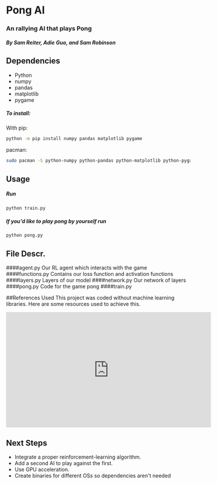 # Pong AI
### An rallying AI that plays Pong
##### By Sam Reiter, Adie Guo, and Sam Robinson


## Dependencies
- Python
- numpy
- pandas
- matplotlib
- pygame
##### To install:
With pip:
```bash
python -m pip install numpy pandas matplotlib pygame
```
pacman:
```bash
sudo pacman -S python-numpy python-pandas python-matplotlib python-pygame
```

## Usage
##### Run
```bash
python train.py
```

##### If you\'d like to play pong by yourself run
```bash
python pong.py
```
## File Descr.

####agent.py
Our RL agent which interacts with the game
####functions.py
Contains our loss function and  activation functions
####layers.py
Layers of our model
####network.py
Our network of layers
####pong.py
Code for the game pong
####train.py

##References Used
This project was coded without machine learning libraries. Here are some resources used to achieve this.

<iframe width="560" height="315" src="https://www.youtube.com/embed/videoseries?list=PLKM3Q3j59zpH7O0VQGFCvmW5ISlM0tys6" title="YouTube video player" frameborder="0" allow="accelerometer; autoplay; clipboard-write; encrypted-media; gyroscope; picture-in-picture" allowfullscreen></iframe>

## Next Steps
- Integrate a proper reinforcement-learning algorithm.
- Add a second AI to play against the first.
- Use GPU acceleration.
- Create binaries for different OSs so dependencies aren't needed
